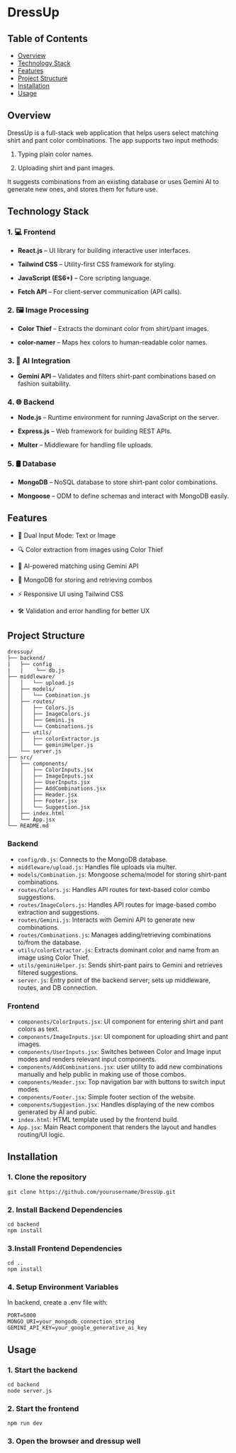# DressUp

## Table of Contents
- [Overview](#overview)
- [Technology Stack](#technology-stack)
- [Features](#features)
- [Project Structure](#project-structure)
- [Installation](#installation)
- [Usage](#usage)

## Overview
DressUp is a full-stack web application that helps users select matching shirt and pant color combinations. The app supports two input methods:
1. Typing plain color names.
   
2. Uploading shirt and pant images.

It suggests combinations from an existing database or uses Gemini AI to generate new ones, and stores them for future use.

## Technology Stack
### 1. 💻 Frontend
- **React.js** – UI library for building interactive user interfaces.

- **Tailwind CSS** – Utility-first CSS framework for styling.

- **JavaScript (ES6+)** – Core scripting language.

- **Fetch API** – For client-server communication (API calls).

### 2. 🖼️ Image Processing
- **Color Thief** – Extracts the dominant color from shirt/pant images.

- **color-namer** – Maps hex colors to human-readable color names.

### 3. 🤖 AI Integration
- **Gemini API** – Validates and filters shirt-pant combinations based on fashion suitability.

### 4. 🌐 Backend
- **Node.js** – Runtime environment for running JavaScript on the server.

- **Express.js** – Web framework for building REST APIs.

- **Multer** – Middleware for handling file uploads.

### 5. 🛢️ Database
- **MongoDB** – NoSQL database to store shirt-pant color combinations.

- **Mongoose** – ODM to define schemas and interact with MongoDB easily.

## Features
- 🎨 Dual Input Mode: Text or Image

- 🔍 Color extraction from images using Color Thief

- 🧠 AI-powered matching using Gemini API

- 💾 MongoDB for storing and retrieving combos

- ⚡ Responsive UI using Tailwind CSS

- 🛠️ Validation and error handling for better UX
  
## Project Structure
```
dressup/
├── backend/
|   ├── config
|   |    └── db.js
├── middleware/
│   │   └── upload.js
│   ├── models/
│   │   └── Combination.js
│   ├── routes/
│   │   ├── Colors.js
│   │   ├── ImageColors.js
│   │   ├── Gemini.js
│   │   └── Combinations.js
│   ├── utils/
│   │   ├── colorExtractor.js
│   │   └── geminiHelper.js
│   └── server.js
├── src/
│   ├── components/
│   │   ├── ColorInputs.jsx
│   │   ├── ImageInputs.jsx
│   │   ├── UserInputs.jsx
│   │   ├── AddCombinations.jsx
│   │   ├── Header.jsx
│   │   ├── Footer.jsx
│   │   └── Suggestion.jsx
│   ├── index.html
│   └── App.jsx
└── README.md
```
### Backend
- `config/db.js`: Connects to the MongoDB database.
- `middleware/upload.js`: Handles file uploads via multer.
- `models/Combination.js`: Mongoose schema/model for storing shirt-pant combinations.
- `routes/Colors.js`: Handles API routes for text-based color combo suggestions.
- `routes/ImageColors.js`: Handles API routes for image-based combo extraction and suggestions.
- `routes/Gemini.js`: Interacts with Gemini API to generate new combinations.
- `routes/Combinations.js`: Manages adding/retrieving combinations to/from the database.
- `utils/colorExtractor.js`: Extracts dominant color and name from an image using Color Thief.
- `utils/geminiHelper.js`: Sends shirt-pant pairs to Gemini and retrieves filtered suggestions.
- `server.js`: Entry point of the backend server; sets up middleware, routes, and DB connection.

### Frontend
- `components/ColorInputs.jsx`: UI component for entering shirt and pant colors as text.
- `components/ImageInputs.jsx`: UI component for uploading shirt and pant images.
- `components/UserInputs.jsx`: Switches between Color and Image input modes and renders relevant input components.
- `components/AddCombinations.jsx`: user utility to add new combinations manually and help public in making use of those combos.
- `components/Header.jsx`: Top navigation bar with buttons to switch input modes.
- `components/Footer.jsx`: Simple footer section of the website.
- `components/Suggestion.jsx`: Handles displaying of the new combos generated by AI and pubic.
- `index.html`: HTML template used by the frontend build.
- `App.jsx`: Main React component that renders the layout and handles routing/UI logic.
  
## Installation
### 1. Clone the repository
`git clone https://github.com/yourusername/DressUp.git`

### 2. Install Backend Dependencies
```
cd backend
npm install
```

### 3.Install Frontend Dependencies
```
cd ..
npm install
```

### 4. Setup Environment Variables
In backend, create a .env file with:

```
PORT=5000
MONGO_URI=your_mongodb_connection_string
GEMINI_API_KEY=your_google_generative_ai_key
```

## Usage
### 1. Start the backend
```
cd backend
node server.js
```

### 2. Start the frontend
```
npm run dev
```
### 3. Open the browser and dressup well
